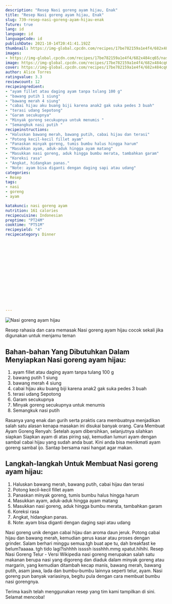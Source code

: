 ```yaml
---
description: "Resep Nasi goreng ayam hijau, Enak"
title: "Resep Nasi goreng ayam hijau, Enak"
slug: 739-resep-nasi-goreng-ayam-hijau-enak
future: true
lang: id
language: id
languageCode: id
publishDate: 2021-10-14T20:41:41.192Z 
thumbnail: https://img-global.cpcdn.com/recipes/17be782159a1e4f4/682x484cq65/nasi-goreng-ayam-hijau-foto-resep-utama.webp
images:
- https://img-global.cpcdn.com/recipes/17be782159a1e4f4/682x484cq65/nasi-goreng-ayam-hijau-foto-resep-utama.webp
image: https://img-global.cpcdn.com/recipes/17be782159a1e4f4/682x484cq65/nasi-goreng-ayam-hijau-foto-resep-utama.webp
cover: https://img-global.cpcdn.com/recipes/17be782159a1e4f4/682x484cq65/nasi-goreng-ayam-hijau-foto-resep-utama.webp
author: Alice Torres
ratingvalue: 3.3
reviewcount: 12
recipeingredient:
- "ayam fillet atau daging ayam tanpa tulang 100 g"
- "bawang putih 1 siung"
- "bawang merah 4 siung"
- "cabai hijau aku buang biji karena anak2 gak suka pedes 3 buah"
- "terasi udang Sepotong"
- "Garam secukupnya"
- "Minyak goreng secukupnya untuk menumis "
- "Semangkuk nasi putih "
recipeinstructions:
- "Haluskan bawang merah, bawang putih, cabai hijau dan terasi"
- "Potong kecil-kecil fillet ayam"
- "Panaskan minyak goreng, tumis bumbu halus hingga harum"
- "Masukkan ayam, aduk-aduk hingga ayam matang"
- "Masukkan nasi goreng, aduk hingga bumbu merata, tambahkan garam"
- "Koreksi rasa"
- "Angkat, hidangkan panas."
- "Note: ayam bisa diganti dengan daging sapi atau udang"
categories:
- Resep
tags:
- nasi
- goreng
- ayam

katakunci: nasi goreng ayam 
nutrition: 161 calories
recipecuisine: Indonesian
preptime: "PT24M"
cooktime: "PT51M"
recipeyield: "4"
recipecategory: Dinner


     
    
    
    
    
    
    
    
    
    
    
      
    
---
```



![Nasi goreng ayam hijau](https://img-global.cpcdn.com/recipes/17be782159a1e4f4/682x484cq65/nasi-goreng-ayam-hijau-foto-resep-utama.webp)

Resep rahasia dan cara memasak  Nasi goreng ayam hijau cocok sekali jika digunakan untuk menjamu teman

<!--inarticleads1-->

## Bahan-bahan Yang Dibutuhkan Dalam Menyiapkan Nasi goreng ayam hijau:

1. ayam fillet atau daging ayam tanpa tulang 100 g
1. bawang putih 1 siung
1. bawang merah 4 siung
1. cabai hijau aku buang biji karena anak2 gak suka pedes 3 buah
1. terasi udang Sepotong
1. Garam secukupnya
1. Minyak goreng secukupnya untuk menumis 
1. Semangkuk nasi putih 

Rasanya yang enak dan gurih serta praktis cara membuatnya menjadikan salah satu alasan kenapa masakan ini disukai banyak orang. Cara Membuat Ayam Goreng Renyah: Setelah ayam dibersihkan, selanjutnya silahkan siapkan Siapkan ayam di atas piring saji, kemudian lumuri ayam dengan sambal cabai hijau yang sudah anda buat. Kini anda bisa menikmati ayam goreng sambal ijo. Santap bersama nasi hangat agar makan. 

<!--inarticleads2-->

## Langkah-langkah Untuk Membuat Nasi goreng ayam hijau:

1. Haluskan bawang merah, bawang putih, cabai hijau dan terasi
1. Potong kecil-kecil fillet ayam
1. Panaskan minyak goreng, tumis bumbu halus hingga harum
1. Masukkan ayam, aduk-aduk hingga ayam matang
1. Masukkan nasi goreng, aduk hingga bumbu merata, tambahkan garam
1. Koreksi rasa
1. Angkat, hidangkan panas.
1. Note: ayam bisa diganti dengan daging sapi atau udang


Nasi goreng unik dengan cabai hijau dan aroma daun jeruk. Potong cabai hijau dan bawang merah, kemudian gerus kasar atau proses dengan grinder. Salam berhari minggu semua.tgh buat ape tu, dah breakfast ke belum?aaaaa. tgh tido lagi?ishhhh issssh issshhh.mmg xpatut.hihihi. Resep Nasi Goreng Telur - Versi Wikipedia nasi goreng merupakan salah satu makanan berupa nasi yang digoreng dan diaduk dalam minyak goreng atau margarin, yang kemudian ditambah kecap manis, bawang merah, bawang putih, asam jawa, lada dan bumbu-bumbu lainnya seperti telur, ayam. Nasi goreng pun banyak variasinya, begitu pula dengan cara membuat bumbu nasi gorengnya. 

Terima kasih telah menggunakan resep yang tim kami tampilkan di sini. Selamat mencoba!
